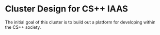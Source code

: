 # Cluster Design for CS++ IAAS

The initial goal of this cluster is to build out a platform for 
developing within the CS++ society.

